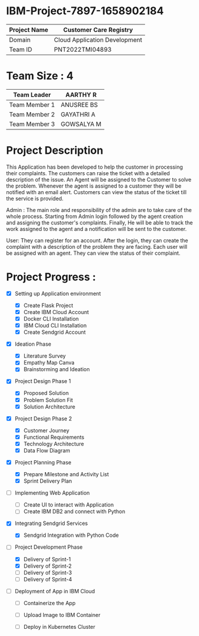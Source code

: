 # IBM-Project-7897-1658902184
| Project Name | Customer Care Registry         |
| -------------| -------------------------------|
| Domain       | Cloud Application Development  |
| Team ID      | PNT2022TMI04893                |

# Team Size : 4
|Team Leader  |AARTHY R  |
|-------------|----------|
|Team Member 1|ANUSREE BS|
|Team Member 2|GAYATHRI A|
|Team Member 3|GOWSALYA M|

# Project Description
This Application has been developed to help the customer in processing their complaints.  The customers can raise the ticket with a detailed description of the issue.  An Agent will be assigned to the Customer to solve the problem.  Whenever the agent is assigned to a customer they will be notified with an email alert.  Customers can view the status of the ticket till the service is provided.



Admin : The main role and responsibility of the admin are to take care of the whole process.  Starting from Admin login followed by the agent creation and assigning the customer's complaints.  Finally, He will be able to track the work assigned to the agent and a notification will be sent to the customer.




User: They can register for an account.  After the login, they can create the complaint with a description of the problem they are facing.  Each user will be assigned with an agent.  They can view the status of their complaint.

# Project Progress :
- [x] Setting up Application environment

  - [x] Create Flask Project
  - [x] Create IBM Cloud Account
  - [x] Docker CLI Installation 
  - [x] IBM Cloud CLI Installation
  - [x] Create Sendgrid Account

- [x] Ideation Phase

  - [x] Literature Survey
  - [x] Empathy Map Canva
  - [x] Brainstorming and Ideation

- [x] Project Design Phase 1

  - [x] Proposed Solution 
  - [x] Problem Solution Fit
  - [x] Solution Architecture

- [x] Project Design Phase 2

  - [x] Customer Journey
  - [x] Functional Requirements
  - [x] Technology Architecture
  - [x] Data Flow Diagram
  
- [x] Project Planning Phase

  - [x] Prepare Milestone and Activity List
  - [x] Sprint Delivery Plan

- [ ] Implementing Web Application

  - [ ] Create UI to interact with Application
  - [ ] Create IBM DB2 and connect with Python
  
- [x] Integrating Sendgrid Services
  - [x] Sendgrid Integration with Python Code

- [ ] Project Development Phase
  - [x] Delivery of Sprint-1
  - [x] Delivery of Sprint-2
  - [ ]  Delivery of Sprint-3
  - [ ] Delivery of Sprint-4

- [ ] Deployment of App in IBM Cloud
  - [ ] Containerize the App
  - [ ] Upload Image to IBM Container
  - [ ] Deploy in Kubernetes Cluster




